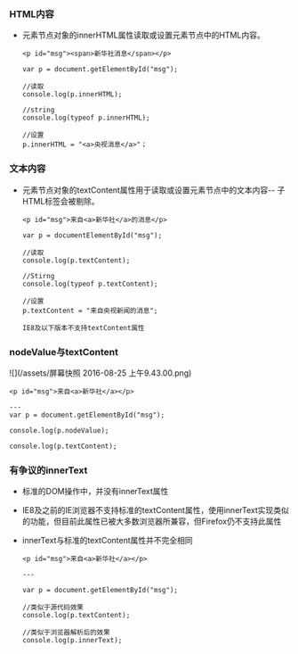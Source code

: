 ### HTML内容

* 元素节点对象的innerHTML属性读取或设置元素节点中的HTML内容。

  ```
  <p id="msg"><span>新华社消息</span></p>

  var p = document.getElementById("msg");

  //读取
  console.log(p.innerHTML); 

  //string
  console.log(typeof p.innerHTML);

  //设置
  p.innerHTML = "<a>央视消息</a>"；
  ```


### 文本内容

* 元素节点对象的textContent属性用于读取或设置元素节点中的文本内容-- 子HTML标签会被剔除。

  ```
  <p id="msg">来自<a>新华社</a>的消息</p>

  var p = documentElementById("msg");

  //读取
  console.log(p.textContent);

  //Stirng
  console.log(typeof p.textContent);

  //设置
  p.textContent = "来自央视新闻的消息";

  IE8及以下版本不支持textContent属性
  ```


### nodeValue与textContent

![](/assets/屏幕快照 2016-08-25 上午9.43.00.png)

```
<p id="msg">来自<a>新华社</a></p>

---
var p = document.getElementById("msg");

console.log(p.nodeValue);

console.log(p.textContent);
```

### 有争议的innerText

- 标准的DOM操作中，并没有innerText属性

- IE8及之前的IE浏览器不支持标准的textContent属性，使用innerText实现类似的功能，但目前此属性已被大多数浏览器所兼容，但Firefox仍不支持此属性

- innerText与标准的textContent属性并不完全相同

      <p id="msg">来自<a>新华社</a></p>

      ---

      var p = document.getElementById("msg");

      //类似于源代码效果
      console.log(p.textContent);

      //类似于浏览器解析后的效果
      console.log(p.innerText);
